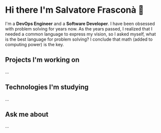 # Hi there I'm  Salvatore Frasconà 👋

I'm a **DevOps Engineer** and a **Software Developer**. I have been obsessed with problem solving for years now. As the years passed, I realized that I needed a common language to express my vision, so I asked myself, what is the best language for problem solving? I conclude that math (added to computing power) is the key.

## Projects I'm working on 

...

## Technologies I'm studying

...

## Ask me about

...
